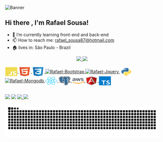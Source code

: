 ![Banner](https://res.cloudinary.com/superfolio/image/upload/v1620689979/68747470733a2f2f692e70696e696d672e636f6d2f6f726967696e616c732f63362f33332f63322f63363333633230656465383266306530636564376435373064626533613166332e676966_yjuh2s.gif)

## Hi there , I'm Rafael Sousa!



- 🌱 I’m currently learning front-end and back-end
- 📫 How to reach me: rafael_sousa87@hotmail.com
- 🏠 lives in: São Paulo - Brazil

<div align="center">
  <a href="https://github.com/zigmons">
  <img height="180em" src="https://github-readme-stats-doylozefp-zigmons-projects.vercel.app/api?username=zigmons&show_icons=true&theme=radical&include_all_commits=true&count_private=true"/>   
  <img height="180em" src="https://github-readme-stats-doylozefp-zigmons-projects.vercel.app/api/top-langs/?username=zigmons&layout=compact&langs_count=7&theme=radical&count_private=true"/>
</div>


<div style="display: inline_block"><br>
  <img align="center" alt="Rafael-Js" height="30" width="40" src="https://raw.githubusercontent.com/devicons/devicon/master/icons/javascript/javascript-plain.svg">
  <img align="center" alt="Rafael-HTML" height="30" width="40" src="https://raw.githubusercontent.com/devicons/devicon/master/icons/html5/html5-original.svg">
  <img align="center" alt="Rafael-CSS" height="30" width="40" src="https://raw.githubusercontent.com/devicons/devicon/master/icons/css3/css3-original.svg">
  <img align="center" alt="Rafael-Bootstrap" height="30" width="40" src="https://cdn.jsdelivr.net/gh/devicons/devicon/icons/bootstrap/bootstrap-original.svg">
  <img align="center" alt="Rafael-Jquery" height="30" width="40" src="https://cdn.jsdelivr.net/gh/devicons/devicon/icons/jquery/jquery-original.svg">
  <img align="center" alt="Rafael-Python" height="30" width="40" src="https://raw.githubusercontent.com/devicons/devicon/master/icons/python/python-original.svg">
  <img align="center" alt="Rafael-Mongodb" height="30" width="40" src="https://cdn.jsdelivr.net/gh/devicons/devicon/icons/mongodb/mongodb-plain-wordmark.svg">
  <img align="center" alt="Rafael-React" height="30" width="40" src="https://github.com/devicons/devicon/blob/master/icons/react/react-original.svg">
  <img align="center" alt="Rafael-Postgresql" height="30" width="40" src="https://github.com/devicons/devicon/blob/master/icons/postgresql/postgresql-original.svg">
  <img align="center" alt="Rafael-amazonwebservices" height="30" width="40" src="https://github.com/devicons/devicon/blob/master/icons/amazonwebservices/amazonwebservices-original-wordmark.svg">
  <img align="center" alt="Rafael-angularjs" height="30" width="40" src="https://github.com/devicons/devicon/blob/master/icons/angularjs/angularjs-original.svg">
  <img align="center" alt="Rafael-typescript" height="30" width="40" src="https://github.com/devicons/devicon/blob/master/icons/typescript/typescript-plain.svg">
</div>

##



<div> 
 
  <a href="https://www.instagram.com/rafael.sousa877/" target="_blank"><img src="https://img.shields.io/badge/-Instagram-%23E4405F?style=for-the-badge&logo=instagram&logoColor=white" target="_blank"></a>
 	 <a href="https://discord.com/channels/Rafael Sousa#9034" target="_blank"><img src="https://img.shields.io/badge/Discord-7289DA?style=for-the-badge&logo=discord&logoColor=white" target="_blank"></a> 
  <a href = "mailto:rafael_sousa87@hotmail.com"><img src="https://img.shields.io/badge/-Hotmail-%23333?style=for-the-badge&logo=gmail&logoColor=white" target="_blank">   </a>
  <a href="https://www.linkedin.com/in/rafael-a-sousa/" target="_blank"><img src="https://img.shields.io/badge/-LinkedIn-%230077B5?style=for-the-badge&logo=linkedin&logoColor=white" target="_blank"></a> 
 
 <picture>
  <source media="(prefers-color-scheme: dark)" srcset="https://raw.githubusercontent.com/zigmons/zigmons/output/github-contribution-grid-snake-dark.svg">
  <source media="(prefers-color-scheme: light)" srcset="https://raw.githubusercontent.com/zigmons/zigmons/output/github-contribution-grid-snake.svg">
  <img alt="github contribution grid snake animation" src="https://raw.githubusercontent.com/zigmons/zigmons/output/github-contribution-grid-snake.svg">
</picture>
 
</div>
